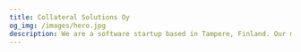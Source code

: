 ```yaml
---
title: Collateral Solutions Oy
og_img: /images/hero.jpg
description: We are a software startup based in Tampere, Finland. Our mission is to create innovative software solutions to change the world for the better.
---
```

